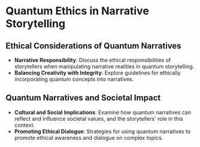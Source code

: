 # Quantum Ethics in Narrative Storytelling

## Ethical Considerations of Quantum Narratives
- **Narrative Responsibility**: Discuss the ethical responsibilities of storytellers when manipulating narrative realities in quantum storytelling.
- **Balancing Creativity with Integrity**: Explore guidelines for ethically incorporating quantum concepts into narratives.

## Quantum Narratives and Societal Impact
- **Cultural and Social Implications**: Examine how quantum narratives can reflect and influence societal values, and the storytellers' role in this context.
- **Promoting Ethical Dialogue**: Strategies for using quantum narratives to promote ethical awareness and dialogue on complex topics.
